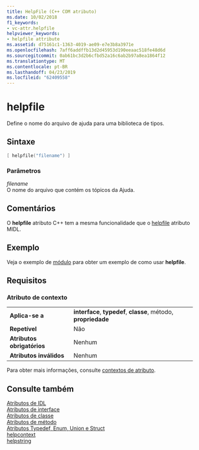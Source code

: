```yaml
---
title: HelpFile (C++ COM atributo)
ms.date: 10/02/2018
f1_keywords:
- vc-attr.helpfile
helpviewer_keywords:
- helpfile attribute
ms.assetid: d75161c1-1363-4019-ae09-e7e3b8a3971e
ms.openlocfilehash: 7aff6addffb13d2d45953d190eeaac518fe48d6d
ms.sourcegitcommit: 0ab61bc3d2b6cfbd52a16c6ab2b97a8ea1864f12
ms.translationtype: MT
ms.contentlocale: pt-BR
ms.lasthandoff: 04/23/2019
ms.locfileid: "62409558"
---
```

# <a name="helpfile"></a>helpfile

Define o nome do arquivo de ajuda para uma biblioteca de tipos.

## <a name="syntax"></a>Sintaxe

```cpp
[ helpfile("filename") ]
```

### <a name="parameters"></a>Parâmetros

*filename*<br/>
O nome do arquivo que contém os tópicos da Ajuda.

## <a name="remarks"></a>Comentários

O **helpfile** atributo C++ tem a mesma funcionalidade que o [helpfile](/windows/desktop/Midl/helpfile) atributo MIDL.

## <a name="example"></a>Exemplo

Veja o exemplo de [módulo](module-cpp.md) para obter um exemplo de como usar **helpfile**.

## <a name="requirements"></a>Requisitos

### <a name="attribute-context"></a>Atributo de contexto

|||
|-|-|
|**Aplica-se a**|**interface**, **typedef**, **classe**, método, **propriedade**|
|**Repetível**|Não|
|**Atributos obrigatórios**|Nenhum|
|**Atributos inválidos**|Nenhum|

Para obter mais informações, consulte [contextos de atributo](cpp-attributes-com-net.md#contexts).

## <a name="see-also"></a>Consulte também

[Atributos de IDL](idl-attributes.md)<br/>
[Atributos de interface](interface-attributes.md)<br/>
[Atributos de classe](class-attributes.md)<br/>
[Atributos de método](method-attributes.md)<br/>
[Atributos Typedef, Enum, Union e Struct](typedef-enum-union-and-struct-attributes.md)<br/>
[helpcontext](helpcontext.md)<br/>
[helpstring](helpstring.md)